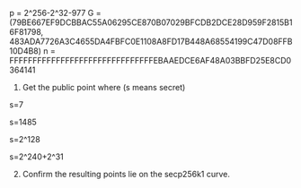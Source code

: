 p = 2^256-2^32-977
G = (79BE667EF9DCBBAC55A06295CE870B07029BFCDB2DCE28D959F2815B16F81798, 483ADA7726A3C4655DA4FBFC0E1108A8FD17B448A68554199C47D08FFB10D4B8)
n = FFFFFFFFFFFFFFFFFFFFFFFFFFFFFFFEBAAEDCE6AF48A03BBFD25E8CD0364141

1. Get the public point where (s means secret)

s=7

s=1485

s=2^128

s=2^240+2^31

2. Confirm the resulting points lie on the secp256k1 curve.

